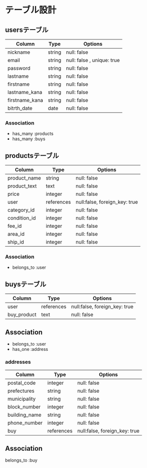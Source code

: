 # テーブル設計

## usersテーブル
| Column         | Type    | Options                       |
| -------------- | ------- | ----------------------------- |
| nickname       | string  | null:  false                  |
| email          | string  | null:  false ,   unique: true |
| password       | string  | null:  false                  |
| lastname       | string  | null:  false                  |
| firstname      | string  | null:  false                  |
| lastname_kana  | string  | null:  false                  |
| firstname_kana | string  | null:  false                  |
| bitrth_date    | date | null:  false                  |



### Association
- has_many :products
- has_many :buys



## productsテーブル
| Column         | Type       | Options                       |
| -------------- | ------- | ----------------------------- |
| product_name   | string       | null:  false                  |
| product_text   | text       | null:  false                  |
| price          | integer    | null:  false                  |
| user    | references | null:false, foreign_key: true |
| category_id       | integer    | null:  false                  |
| condition_id      | integer     | null:  false                  |
| fee_id   | integer     | null:  false                  |
| area_id | integer     | null:  false                  |
| ship_id       | integer     | null:  false                  |


### Association
- belongs_to :user



## buysテーブル 
| Column         | Type       | Options               |
| -------------- | ------- | ----------------------------- |
|user          |references | null:false, foreign_key: true |
|buy_product|  text   | null:  false     |


## Association
- belongs_to :user
- has_one :address



### addresses
| Column         | Type       | Options               |
| -------------- | ------- | ----------------------------- |
|   postal_code | integer   |  null:  false    |
|   prefectures |   string  |   null:  false    |
|   municipality    |   string  |   null:  false    |
|   block_number    |   integer |   null:  false    |
|   building_name   |   string   |  null:  false    |
|   phone_number    | integer   | null:  false    |
|   buy |references | null:false, foreign_key: true |


## Association
belongs_to :buy